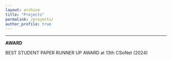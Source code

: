 ```yaml
---
layout: archive
title: "Projects"
permalink: /projects/
author_profile: true
---
```


---------------------------------------------------------------

**AWARD**

BEST STUDENT PAPER RUNNER UP AWARD at 13th CSoNet (2024)


